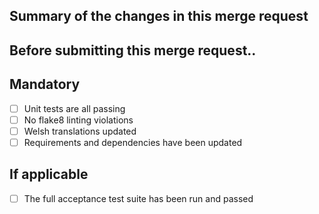 ## Summary of the changes in this merge request

## Before submitting this merge request..

## Mandatory
* [ ]  Unit tests are all passing
* [ ]  No flake8 linting violations
* [ ]  Welsh translations updated
* [ ]  Requirements and dependencies have been updated

## If applicable
* [ ]  The full acceptance test suite has been run and passed

